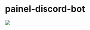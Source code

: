 # painel-discord-bot

<img src="https://cdn.discordapp.com/attachments/1117656582747070494/1124131032564764722/image.png">
